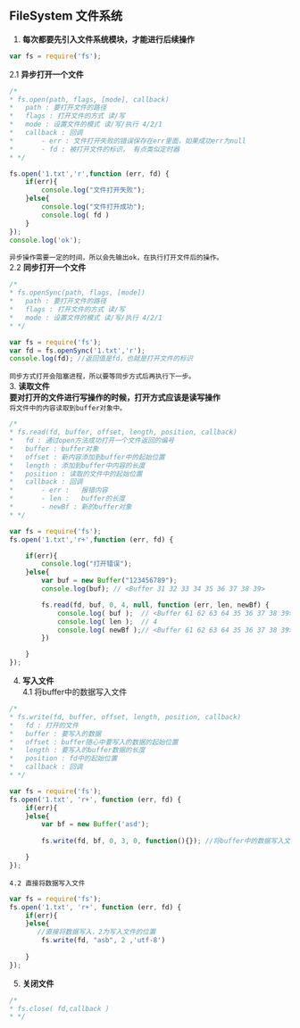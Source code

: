 ## FileSystem 文件系统
1. **每次都要先引入文件系统模块，才能进行后续操作**
``` javascript
var fs = require('fs');
```
2.1 **异步打开一个文件**  
``` javascript
/*   
* fs.open(path, flags, [mode], callback)
*   path : 要打开文件的路径
*   flags : 打开文件的方式 读/写
*   mode : 设置文件的模式 读/写/执行 4/2/1
*   callback : 回调
*       - err : 文件打开失败的错误保存在err里面，如果成功err为null
*       - fd : 被打开文件的标识， 有点类似定时器
* */
```
``` javascript
fs.open('1.txt','r',function (err, fd) {
    if(err){
        console.log("文件打开失败");
    }else{
        console.log("文件打开成功");
        console.log( fd )
    }
});
console.log('ok');
```
```异步操作需要一定的时间，所以会先输出ok，在执行打开文件后的操作。```  
2.2 **同步打开一个文件**  
``` javascript
/*   
* fs.openSync(path, flags, [mode])
*   path : 要打开文件的路径
*   flags : 打开文件的方式 读/写
*   mode : 设置文件的模式 读/写/执行 4/2/1
* */
```
``` javascript
var fs = require('fs');
var fd = fs.openSync('1.txt','r');
console.log(fd); //返回值是fd，也就是打开文件的标识
```
```同步方式打开会阻塞进程，所以要等同步方式后再执行下一步。```  
3.  **读取文件**  
**要对打开的文件进行写操作的时候，打开方式应该是读写操作**  
```将文件中的内容读取到buffer对象中。```  
``` javascript
/*
* fs.read(fd, buffer, offset, length, position, callback)
*   fd : 通过open方法成功打开一个文件返回的编号
*   buffer : buffer对象
*   offset : 新内容添加到buffer中的起始位置
*   length : 添加到buffer中内容的长度
*   position : 读取的文件中的起始位置
*   callback : 回调
*       - err :   报错内容
*       - len :   buffer的长度
*       - newBf : 新的buffer对象
* */
```
``` javascript
var fs = require('fs');
fs.open('1.txt','r+',function (err, fd) {

    if(err){
        console.log("打开错误");
    }else{
        var buf = new Buffer("123456789");
        console.log(buf); // <Buffer 31 32 33 34 35 36 37 38 39>

        fs.read(fd, buf, 0, 4, null, function (err, len, newBf) {
            console.log( buf );  // <Buffer 61 62 63 64 35 36 37 38 39>
            console.log( len );  // 4
            console.log( newBf );// <Buffer 61 62 63 64 35 36 37 38 39>
        })

    }
});
```
4. **写入文件**  
    4.1 将buffer中的数据写入文件
``` javascript
/*
* fs.write(fd, buffer, offset, length, position, callback)
*   fd : 打开的文件
*   buffer : 要写入的数据
*   offset : buffer随心中要写入的数据的起始位置
*   length : 要写入的buffer数据的长度
*   position : fd中的起始位置
*   callback : 回调
* */
```
``` javascript
var fs = require('fs');
fs.open('1.txt', 'r+', function (err, fd) {
    if(err){
    }else{
        var bf = new Buffer('asd');
        
        fs.write(fd, bf, 0, 3, 0, function(){}); //将buffer中的数据写入文件了

    }
});
```
    4.2 直接将数据写入文件
``` javascript
var fs = require('fs');
fs.open('1.txt', 'r+', function (err, fd) {
    if(err){
    }else{
       //直接将数据写入，2为写入文件的位置
        fs.write(fd, "asb", 2 ,'utf-8')
        
    }
});
```
5. **关闭文件**  
``` javascript
/*
* fs.close( fd,callback )
* */
```
